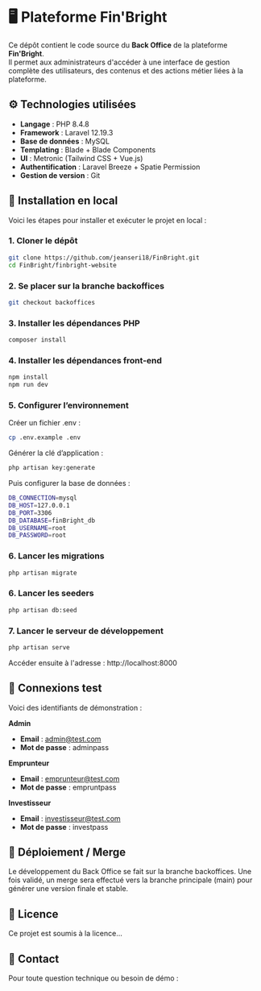 # 🖥️ Plateforme Fin'Bright

Ce dépôt contient le code source du **Back Office** de la plateforme **Fin'Bright**.  
Il permet aux administrateurs d'accéder à une interface de gestion complète des utilisateurs, des contenus et des actions métier liées à la plateforme.


## ⚙️ Technologies utilisées

- **Langage** : PHP 8.4.8  
- **Framework** : Laravel 12.19.3  
- **Base de données** : MySQL  
- **Templating** : Blade + Blade Components  
- **UI** : Metronic (Tailwind CSS + Vue.js)  
- **Authentification** : Laravel Breeze + Spatie Permission  
- **Gestion de version** : Git  


## 🚀 Installation en local

Voici les étapes pour installer et exécuter le projet en local :

### 1. Cloner le dépôt

```bash
git clone https://github.com/jeanseri18/FinBright.git
cd FinBright/finbright-website
```

### 2. Se placer sur la branche backoffices

```bash
git checkout backoffices
```

### 3. Installer les dépendances PHP

```bash
composer install
```

### 4. Installer les dépendances front-end

```bash
npm install
npm run dev
```

### 5. Configurer l’environnement

Créer un fichier .env :
```bash
cp .env.example .env
```

Générer la clé d’application :
```bash
php artisan key:generate
```

Puis configurer la base de données :
```bash
DB_CONNECTION=mysql
DB_HOST=127.0.0.1
DB_PORT=3306
DB_DATABASE=finBright_db
DB_USERNAME=root
DB_PASSWORD=root
```

### 6. Lancer les migrations

```bash
php artisan migrate
```

### 6. Lancer les seeders

```bash
php artisan db:seed
```

### 7. Lancer le serveur de développement

```bash
php artisan serve
```

Accéder ensuite à l'adresse :
http://localhost:8000



## 👤 Connexions test

Voici des identifiants de démonstration :

**Admin**
- **Email** : admin@test.com
- **Mot de passe** : adminpass

**Emprunteur**
- **Email** : emprunteur@test.com
- **Mot de passe** : empruntpass

**Investisseur**
- **Email** : investisseur@test.com
- **Mot de passe** : investpass



## 🔁 Déploiement / Merge

Le développement du Back Office se fait sur la branche backoffices.
Une fois validé, un merge sera effectué vers la branche principale (main) pour générer une version finale et stable.



## 🧾 Licence

Ce projet est soumis à la licence...



## 📩 Contact

Pour toute question technique ou besoin de démo :
<!-- Moussa Fofana – hello@moussa-fofana.com – Digit'Comm -->
